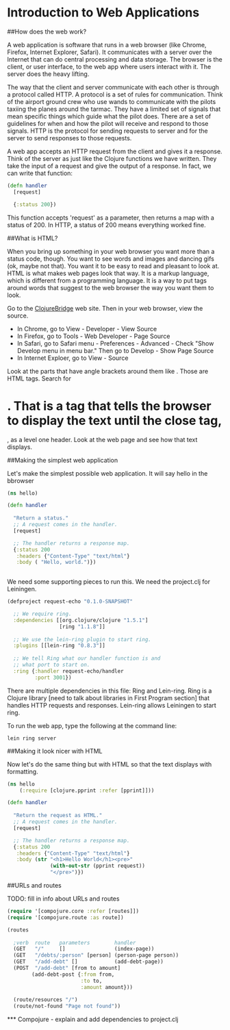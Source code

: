 Introduction to Web Applications
================================

##How does the web work?
    
A web application is software that runs in a web browser (like Chrome, Firefox, Internet Explorer, Safari). It communicates with a server over the Internet that can do central processing and data storage. The browser is the client, or user interface, to the web app where users interact with it. The server does the heavy lifting.

The way that the client and server communicate with each other is through a protocol called HTTP. A protocol is a set of rules for communication. Think of the airport ground crew who use wands to communicate with the pilots taxiing the planes around the tarmac. They have a limited set of signals that mean specific things which guide what the pilot does. There are a set of guidelines for when and how the pilot will receive and respond to those signals. HTTP is the protocol for sending requests to server and for the server to send responses to those requests. 

A web app accepts an HTTP request from the client and gives it a response. Think of the server as just like the Clojure functions we have written. They take the input of a request and give the output of a response. In fact, we can write that function:

```clj
(defn handler 
  [request]

  {:status 200})
````
This function accepts 'request' as a parameter, then returns a map with a status of 200. In HTTP, a status of 200 means everything worked fine.
   

##What is HTML?

When you bring up something in your web browser you want more than a status code, though. You want to see words and images and dancing gifs (ok, maybe not that). You want it to be easy to read and pleasant to look at. HTML is what makes web pages look that way. It is a markup language, which is different from a programming language. It is a way to put tags around words that suggest to the web browser the way you want them to look. 

Go to the [ClojureBridge](http://www.clojurebridge.org/) web site. Then in your web browser, view the source.
- In Chrome, go to View - Developer - View Source
- In Firefox, go to Tools - Web Developer - Page Source
- In Safari, go to Safari menu - Preferences - Advanced - Check "Show Develop menu in menu bar." Then go to Develop - Show Page Source
- In Internet Exploer, go to View - Source 

Look at the parts that have angle brackets around them like <this>. Those are HTML tags. Search for <h1>. That is a tag that tells the browser to display the text until the close tag, </h1>, as a level one header. Look at the web page and see how that text displays.


##Making the simplest web application

Let's make the simplest possible web application. It will say hello in the bbrowser

```clj
(ns hello) 

(defn handler
    
  "Return a status."
  ;; A request comes in the handler.  
  [request]

  ;; The handler returns a response map.
  {:status 200
   :headers {"Content-Type" "text/html"}
   :body ( "Hello, world.")})
              
````

We need some supporting pieces to run this. We need the project.clj for Leiningen.

```clj
(defproject request-echo "0.1.0-SNAPSHOT"

  ;; We require ring.
  :dependencies [[org.clojure/clojure "1.5.1"]
                 [ring "1.1.8"]]
  
  ;; We use the lein-ring plugin to start ring.
  :plugins [[lein-ring "0.8.3"]]
  
  ;; We tell Ring what our handler function is and
  ;; what port to start on.
  :ring {:handler request-echo/handler
         :port 3001})
````

There are multiple dependencies in this file: Ring and Lein-ring. Ring is a Clojure library [need to talk about libraries in First Program section] that handles HTTP requests and responses. Lein-ring allows Leiningen to start ring.

To run the web app, type the following at the command line:

```
lein ring server
````
 


##Making it look nicer with HTML

Now let's do the same thing but with HTML so that the text displays with formatting.

```clj
(ns hello 
    (:require [clojure.pprint :refer [pprint]]))

(defn handler
    
  "Return the request as HTML."
  ;; A request comes in the handler.  
  [request]

  ;; The handler returns a response map.
  {:status 200
   :headers {"Content-Type" "text/html"}
   :body (str "<h1>Hello World</h1><pre>"
              (with-out-str (pprint request))
              "</pre>")})
````
   
##URLs and routes

TODO: fill in info about URLs and routes
```clj
(require '[compojure.core :refer [routes]])
(require '[compojure.route :as route])

(routes
         
  ;verb  route   parameters        handler
  (GET   "/"     []                (index-page))
  (GET   "/debts/:person" [person] (person-page person))
  (GET   "/add-debt" []            (add-debt-page))
  (POST  "/add-debt" [from to amount] 
        (add-debt-post {:from from,
                        :to to,
                        :amount amount}))
  
  (route/resources "/")
  (route/not-found "Page not found"))
````
  *** Compojure - explain and add dependencies to project.clj


